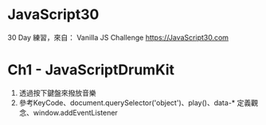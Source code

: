 # JavaScript30
30 Day 練習，來自： Vanilla JS Challenge https://JavaScript30.com

# Ch1 - JavaScriptDrumKit
1. 透過按下鍵盤來撥放音樂
2. 參考KeyCode、document.querySelector('object')、play()、data-* 定義觀念、window.addEventListener
